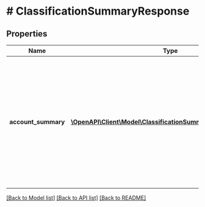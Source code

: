 # # ClassificationSummaryResponse

## Properties

Name | Type | Description | Notes
------------ | ------------- | ------------- | -------------
**account_summary** | [**\OpenAPI\Client\Model\ClassificationSummaryAccountSummary[]**](ClassificationSummaryAccountSummary.md) | The account summary entity encapsulates the account-level summary information, and the transaction entity provides a transaction-level summary for an account passed. | [optional] [readonly]

[[Back to Model list]](../../README.md#models) [[Back to API list]](../../README.md#endpoints) [[Back to README]](../../README.md)
